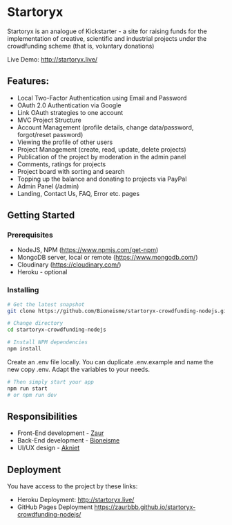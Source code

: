 # Startoryx

Startoryx is an analogue of Kickstarter - a site for raising funds for the implementation of creative, scientific and industrial projects under the crowdfunding scheme (that is, voluntary donations)

Live Demo: http://startoryx.live/

## Features:
* Local Two-Factor Authentication using Email and Password
* OAuth 2.0 Authentication via Google
* Link OAuth strategies to one account
* MVC Project Structure
* Account Management (profile details, change data/password, forgot/reset password)
* Viewing the profile of other users
* Project Management (create, read, update, delete projects)
* Publication of the project by moderation in the admin panel
* Comments, ratings for projects
* Project board with sorting and search
* Topping up the balance and donating to projects via PayPal
* Admin Panel (/admin)
* Landing, Contact Us, FAQ, Error etc. pages

## Getting Started
### Prerequisites
* NodeJS, NPM (https://www.npmjs.com/get-npm)
* MongoDB server, local or remote (https://www.mongodb.com/)
* Cloudinary (https://cloudinary.com/)
* Heroku - optional

### Installing
```bash
# Get the latest snapshot
git clone https://github.com/Bioneisme/startoryx-crowdfunding-nodejs.git
```
``` bash
# Change directory
cd startoryx-crowdfunding-nodejs
```
``` bash
# Install NPM dependencies
npm install
```
Create an .env file locally. You can duplicate .env.example and name the new copy .env. Adapt the variables to your needs.
``` bash
# Then simply start your app
npm run start 
# or npm run dev
```

## Responsibilities

* Front-End development - [Zaur](https://github.com/zaurbbb)
* Back-End development - [Bioneisme](https://github.com/Bioneisme)
* UI/UX design - [Akniet](https://github.com/akniet1818)

## Deployment
You have access to the project by these links:
* Heroku Deployment: http://startoryx.live/
* GitHub Pages Deployment https://zaurbbb.github.io/startoryx-crowdfunding-nodejs/
